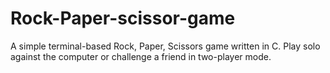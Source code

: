 # Rock-Paper-scissor-game
A simple terminal-based Rock, Paper, Scissors game written in C. Play solo against the computer or challenge a friend in two-player mode.
